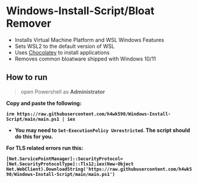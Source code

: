 # Windows-Install-Script/Bloat Remover

- Installs Virtual Machine Platform and WSL Windows Features
- Sets WSL2 to the default version of WSL
- Uses [Chocolatey](https://community.chocolatey.org/) to install applications
- Removes common bloatware shipped with Windows 10/11

## How to run

> open Powershell as <b>Administrator<b>

Copy and paste the following:

`irm https://raw.githubusercontent.com/h4wk590/Windows-Install-Script/main/main.ps1 | iex`

- You may need to `Set-ExecutionPolicy Unrestricted`. The script should do this for you.

For TLS related errors run this:

`[Net.ServicePointManager]::SecurityProtocol=[Net.SecurityProtocolType]::Tls12;iex(New-Object Net.WebClient).DownloadString('https://raw.githubusercontent.com/h4wk590/Windows-Install-Script/main/main.ps1')`



 
 

